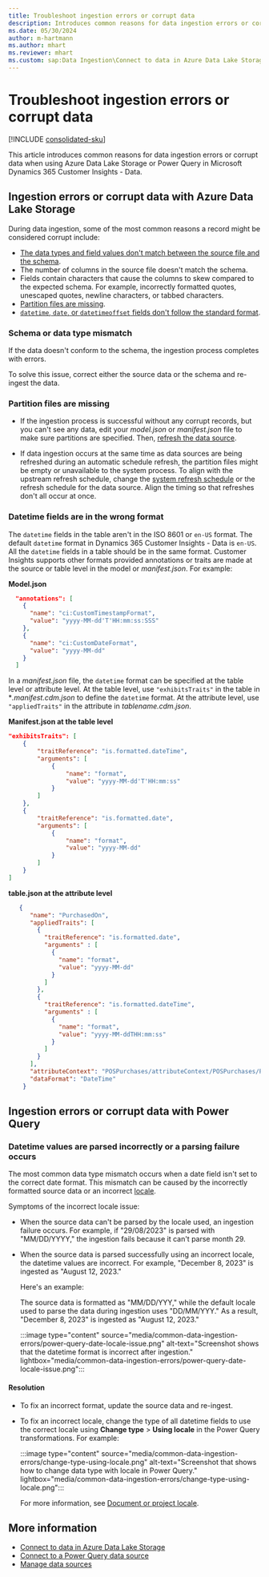 ```yaml
---
title: Troubleshoot ingestion errors or corrupt data
description: Introduces common reasons for data ingestion errors or corrupt data when using Azure Data Lake Storage or Power Query in Dynamics 365 Customer Insights - Data.
ms.date: 05/30/2024
author: m-hartmann
ms.author: mhart
ms.reviewer: mhart
ms.custom: sap:Data Ingestion\Connect to data in Azure Data Lake Storage
---
```

# Troubleshoot ingestion errors or corrupt data

[!INCLUDE [consolidated-sku](../../includes/consolidated-sku.md)]

This article introduces common reasons for data ingestion errors or corrupt data when using Azure Data Lake Storage or Power Query in Microsoft Dynamics 365 Customer Insights - Data.

## Ingestion errors or corrupt data with Azure Data Lake Storage

During data ingestion, some of the most common reasons a record might be considered corrupt include:

- [The data types and field values don't match between the source file and the schema](#schema-or-data-type-mismatch).
- The number of columns in the source file doesn't match the schema.
- Fields contain characters that cause the columns to skew compared to the expected schema. For example, incorrectly formatted quotes, unescaped quotes, newline characters, or tabbed characters.
- [Partition files are missing](#partition-files-are-missing).
- [`datetime`, `date`, or `datetimeoffset` fields don't follow the standard format](#datetime-fields-are-in-the-wrong-format).

### Schema or data type mismatch

If the data doesn't conform to the schema, the ingestion process completes with errors.

To solve this issue, correct either the source data or the schema and re-ingest the data.

### Partition files are missing

- If the ingestion process is successful without any corrupt records, but you can't see any data, edit your *model.json* or *manifest.json* file to make sure partitions are specified. Then, [refresh the data source](/dynamics365/customer-insights/data/data-sources-manage#refresh-data-sources).

- If data ingestion occurs at the same time as data sources are being refreshed during an automatic schedule refresh, the partition files might be empty or unavailable to the system process. To align with the upstream refresh schedule, change the [system refresh schedule](/dynamics365/customer-insights/data/schedule-refresh) or the refresh schedule for the data source. Align the timing so that refreshes don't all occur at once.

### Datetime fields are in the wrong format

The `datetime` fields in the table aren't in the ISO 8601 or `en-US` format. The default `datetime` format in Dynamics 365 Customer Insights - Data is `en-US`. All the `datetime` fields in a table should be in the same format. Customer Insights supports other formats provided annotations or traits are made at the source or table level in the model or *manifest.json*. For example:

**Model.json**

```json
  "annotations": [
    {
      "name": "ci:CustomTimestampFormat",
      "value": "yyyy-MM-dd'T'HH:mm:ss:SSS"
    },
    {
      "name": "ci:CustomDateFormat",
      "value": "yyyy-MM-dd"
    }
  ]   
```

In a *manifest.json* file, the `datetime` format can be specified at the table level or attribute level. At the table level, use `"exhibitsTraits"` in the table in **.manifest.cdm.json* to define the `datetime` format. At the attribute level, use `"appliedTraits"` in the attribute in *tablename.cdm.json*.

**Manifest.json at the table level**

```json
"exhibitsTraits": [
    {
        "traitReference": "is.formatted.dateTime",
        "arguments": [
            {
                "name": "format",
                "value": "yyyy-MM-dd'T'HH:mm:ss"
            }
        ]
    },
    {
        "traitReference": "is.formatted.date",
        "arguments": [
            {
                "name": "format",
                "value": "yyyy-MM-dd"
            }
        ]
    }
]
```

**table.json at the attribute level**

```json
   {
      "name": "PurchasedOn",
      "appliedTraits": [
        {
          "traitReference": "is.formatted.date",
          "arguments" : [
            {
              "name": "format",
              "value": "yyyy-MM-dd"
            }
          ]
        },
        {
          "traitReference": "is.formatted.dateTime",
          "arguments" : [
            {
              "name": "format",
              "value": "yyyy-MM-ddTHH:mm:ss"
            }
          ]
        }
      ],
      "attributeContext": "POSPurchases/attributeContext/POSPurchases/PurchasedOn",
      "dataFormat": "DateTime"
    }
```

## Ingestion errors or corrupt data with Power Query

### Datetime values are parsed incorrectly or a parsing failure occurs 

The most common data type mismatch occurs when a date field isn't set to the correct date format. This mismatch can be caused by the incorrectly formatted source data or an incorrect [locale](/power-query/data-types#document-or-project-locale).

Symptoms of the incorrect locale issue:

- When the source data can't be parsed by the locale used, an ingestion failure occurs. For example, if "29/08/2023" is parsed with "MM/DD/YYYY," the ingestion fails because it can't parse month 29.
- When the source data is parsed successfully using an incorrect locale, the datetime values are incorrect. For example, "December 8, 2023" is ingested as "August 12, 2023." 

  Here's an example:

  The source data is formatted as "MM/DD/YYY," while the default locale used to parse the data during ingestion uses "DD/MM/YYY." As a result, "December 8, 2023" is ingested as "August 12, 2023."  

  :::image type="content" source="media/common-data-ingestion-errors/power-query-date-locale-issue.png" alt-text="Screenshot shows that the datetime format is incorrect after ingestion." lightbox="media/common-data-ingestion-errors/power-query-date-locale-issue.png":::

#### Resolution

- To fix an incorrect format, update the source data and re-ingest.
- To fix an incorrect locale, change the type of all datetime fields to use the correct locale using **Change type** > **Using locale** in the Power Query transformations. For example:

  :::image type="content" source="media/common-data-ingestion-errors/change-type-using-locale.png" alt-text="Screenshot that shows how to change data type with locale in Power Query." lightbox="media/common-data-ingestion-errors/change-type-using-locale.png":::

  For more information, see [Document or project locale](/power-query/data-types#document-or-project-locale).
  
## More information

- [Connect to data in Azure Data Lake Storage](/dynamics365/customer-insights/data/connect-common-data-model)
- [Connect to a Power Query data source](/dynamics365/customer-insights/data/connect-power-query)
- [Manage data sources](/dynamics365/customer-insights/data/data-sources-manage)
